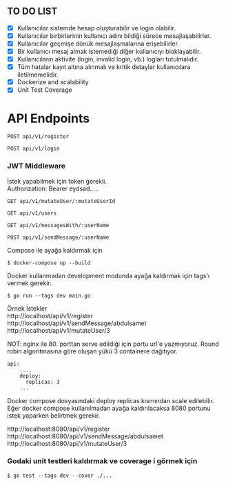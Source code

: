 ## TO DO LIST

- [x] Kullanıcılar sistemde hesap oluşturabilir ve login olabilir.
- [x] Kullanıcılar birbirlerinin kullanıcı adını bildiği sürece mesajlaşabilirler.
- [x] Kullanıcılar geçmişe dönük mesajlaşmalarına erişebilirler.
- [x] Bir kullanıcı mesaj almak istemediği diğer kullanıcıyı bloklayabilir.
- [x] Kullanıcıların aktivite (login, invalid login, vb.) logları tutulmalıdır.
- [x] Tüm hatalar kayıt altına alınmalı ve kritik detaylar kullanıcılara iletilmemelidir.
- [x] Dockerize and scalability
- [x] Unit Test Coverage

# API Endpoints

`POST api/v1/register` <br/>

`POST api/v1/login` <br/>

### JWT Middleware 
İstek yapabilmek için token gerekli. <br/>
Authorization: Bearer eydsad.....

`GET api/v1/mutateUser/:mutateUserId` <br/>
  
`GET api/v1/users` <br/>   

`GET api/v1/messagesWith/:userName` <br/>

`POST api/v1/sendMessage/:userName` <br/>

Compose ile ayağa kaldırmak için
```
$ docker-compose up --build
```

Docker kullanmadan development modunda ayağa kaldırmak için 
tags'ı vermek gerekir. 
```
$ go run --tags dev main.go
```

Örnek İstekler <br/>
http://localhost/api/v1/register <br/>
http://localhost/api/v1/sendMessage/abdulsamet <br/>
http://localhost/api/v1/mutateUser/3 <br/>

NOT: nginx ile 80. porttan serve edildiği için portu url'e yazmıyoruz.
Round robin algoritmasına göre oluşan yükü 3 containere dağıtıyor.
 
``` 
api:
    ....
    deploy:
      replicas: 3
    ...
```

Docker compose dosyasındaki deploy replicas kısmından scale edilebilir. 
Eğer docker compose kullanılmadan ayağa kaldırılacaksa 8080 portunu istek yaparken 
belirtmek gerekir.

http://localhost:8080/api/v1/register <br/>
http://localhost:8080/api/v1/sendMessage/abdulsamet <br/>
http://localhost:8080/api/v1/mutateUser/3 <br/>

### Godaki unit testleri kaldırmak ve coverage i görmek için

```
$ go test --tags dev --cover ./...
```

